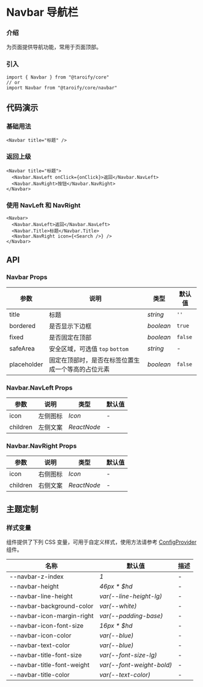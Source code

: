 # Navbar 导航栏

### 介绍

为页面提供导航功能，常用于页面顶部。

### 引入

```tsx
import { Navbar } from "@taroify/core"
// or
import Navbar from "@taroify/core/navbar"
```

## 代码演示

### 基础用法

```tsx
<Navbar title="标题" />
```

### 返回上级

```tsx
<Navbar title="标题">
  <Navbar.NavLeft onClick={onClick}>返回</Navbar.NavLeft>
  <Navbar.NavRight>按钮</Navbar.NavRight>
</Navbar>
```

### 使用 NavLeft 和 NavRight

```tsx
<Navbar>
  <Navbar.NavLeft>返回</Navbar.NavLeft>
  <Navbar.Title>标题</Navbar.Title>
  <Navbar.NavRight icon={<Search />} />
</Navbar>
```

## API

### Navbar Props

| 参数          | 说明                        | 类型        | 默认值     |
|-------------|---------------------------|-----------|---------|
| title       | 标题                        | _string_  | `''`    |
| bordered    | 是否显示下边框                   | _boolean_ | `true`  |
| fixed       | 是否固定在顶部                   | _boolean_ | `false` |
| safeArea    | 安全区域，可选值 `top` `bottom`   | _string_  | -       |
| placeholder | 固定在顶部时，是否在标签位置生成一个等高的占位元素 | _boolean_ | `false` |

### Navbar.NavLeft Props

| 参数 | 说明 | 类型 | 默认值 |
| --- | --- | --- | --- |
| icon | 左侧图标 | _Icon_ | - |
| children | 左侧文案 | _ReactNode_ | - |

### Navbar.NavRight Props

| 参数 | 说明 | 类型 | 默认值 |
| --- | --- | --- | --- |
| icon | 右侧图标 | _Icon_ | - |
| children | 右侧文案 | _ReactNode_ | - |

## 主题定制

### 样式变量

组件提供了下列 CSS 变量，可用于自定义样式，使用方法请参考 [ConfigProvider](/components/config-provider/) 组件。

| 名称                         | 默认值                       | 描述  |
|----------------------------|---------------------------|-----|
| --navbar-z-index           | _1_                       | -   |
| --navbar-height            | _46px * $hd_              | -   |
| --navbar-line-height       | _var(--line-height-lg)_   | -   |
| --navbar-background-color  | _var(--white)_            | -   |
| --navbar-icon-margin-right | _var(--padding-base)_     | -   |
| --navbar-icon-font-size    | _16px * $hd_              | -   |
| --navbar-icon-color        | _var(--blue)_             | -   |
| --navbar-text-color        | _var(--blue)_             | -   |
| --navbar-title-font-size   | _var(--font-size-lg)_     | -   |
| --navbar-title-font-weight | _var(--font-weight-bold)_ | -   |
| --navbar-title-color       | _var(--text-color)_       | -   |
